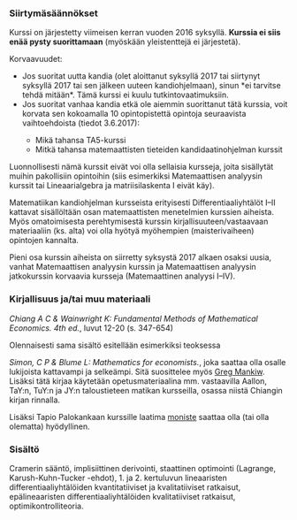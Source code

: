 ### Siirtymäsäännökset

Kurssi on järjestetty viimeisen kerran vuoden 2016 syksyllä. **Kurssia ei siis enää pysty suorittamaan** (myöskään yleistenttejä ei järjestetä).

Korvaavuudet:

<ul>
<li> Jos suoritat uutta kandia (olet aloittanut syksyllä 2017 tai siirtynyt syksyllä 2017 tai sen jälkeen uuteen kandiohjelmaan), sinun *ei tarvitse tehdä mitään*. Tämä kurssi ei kuulu tutkintovaatimuksiin.</li>
<li> Jos suoritat vanhaa kandia etkä ole aiemmin suorittanut tätä kurssia, voit korvata sen 
kokoamalla 10 opintopistettä opintoja seuraavista vaihtoehdoista (tiedot 3.6.2017):</li>
<ul>
<li> Mikä tahansa TA5-kurssi</li>
<li> Mitkä tahansa matemaattisten tieteiden kandidaatinohjelman kurssit</li>
</ul>
</ul>

Luonnollisesti nämä kurssit eivät voi olla sellaisia kursseja, joita sisällytät muihin pakollisiin opintoihin (siis esimerkiksi Matemaattisen analyysin kurssit tai Lineaarialgebra ja matriisilaskenta I eivät käy).

Matematiikan kandiohjelman kursseista erityisesti Differentiaaliyhtälöt I–II kattavat sisällöltään osan matemaattisten menetelmien kurssien aiheista. Myös omatoimisesta perehtymisestä kurssin kirjallisuuteen/vastaavaan materiaaliin (ks. alta) voi olla hyötyä myöhempien (maisterivaiheen) opintojen kannalta.

Pieni osa kurssin aiheista on siirretty syksystä 2017 alkaen osaksi uusia, vanhat Matemaattisen analyysin kurssin ja Matemaattisen analyysin jatkokurssin korvaavia kursseja (Matemaattinen analyysi I–IV).

### Kirjallisuus ja/tai muu materiaali

_Chiang A C & Wainwright K: Fundamental Methods of Mathematical Economics. 4th ed._, luvut 12-20 (s. 347-654)

Olennaisesti sama sisältö esitellään esimerkiksi teoksessa

_Simon, C P & Blume L: Mathematics for economists._, joka saattaa olla osalle lukijoista kattavampi ja selkeämpi. Sitä suosittelee myös [Greg Mankiw](http://gregmankiw.blogspot.fi/2006/05/which-math-courses.html "Greg Mankiw: Which math courses?"). Lisäksi tätä kirjaa käytetään opetusmateriaalina mm. vastaavilla Aallon, TaY:n, TuY:n ja JY:n taloustieteen matikan kursseilla, osassa niistä Chiangin kirjan rinnalla.

Lisäksi Tapio Palokankaan kurssille laatima [moniste](http://blogs.helsinki.fi/palokang/files/2005/08/kirja.pdf "Luentoja kansantaloustieteen matemaattisista menetelmistä") saattaa olla (tai olla olematta) hyödyllinen.

### Sisältö

Cramerin sääntö, implisiittinen derivointi, staattinen optimointi (Lagrange, Karush-Kuhn-Tucker -ehdot), 1. ja 2. kertuluvun lineaaristen differentiaaliyhtälöiden kvantitatiiviset ja kvalitatiiviset ratkaisut, epälineaaristen differentiaaliyhtälöiden kvalitatiiviset ratkaisut, optimikontrolliteoria.